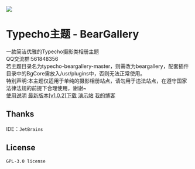 <img src="https://i.ibb.co/wJCdLm5/screenshot-2.png">
<h1>Typecho主题 - BearGallery</h1>
一款简洁优雅的Typecho摄影类相册主题<br>
QQ交流群:561848356<br>
<a>若主题目录名为typecho-beargallery-master，则需改为beargallery，配套插件目录中的BgCore需放入/usr/plugins中，否则无法正常使用。</a><br>
<a>特别声明:本主题仅适用于单纯的摄影相册站点，请勿用于违法站点，在遵守国家法律法规的前提下合理使用，谢谢~</a><br>
<a href = "https://www.bearnotion.ru/typecho-beargallery.html">使用说明</a>
<a href = "https://github.com/whitebearcode/typecho-beargallery/releases/download/v1.0.2/Beargallery_v1.0.2.release.zip">最新版本[v1.0.2]下载</a>
<a href = "https://beargallery.typecho.ru/">演示站</a>
<a href = "https://www.bearnotion.ru/">我的博客</a><br>
<h2>Thanks</h2>
IDE：<code>JetBrains</code>
<h2>License</h2>
<code>GPL-3.0 license</code>